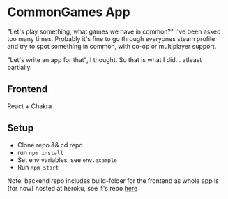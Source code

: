 # CommonGames App

"Let's play something, what games we have in common?" I've been asked too many times. Probably it's fine to go through everyones steam profile and try to spot something in common, with co-op or multiplayer support. 

"Let's write an app for that", I thought. So that is what I did... atleast partially.

## Frontend

React + Chakra

## Setup

- Clone repo && cd repo
- run ``npm install``
- Set env variables, see ``env.example``
- Run ``npm start``

Note: backend repo includes build-folder for the frontend as whole app is (for now) hosted at heroku, see it's repo [here](https://github.com/tatuhammaren/commongames-be)